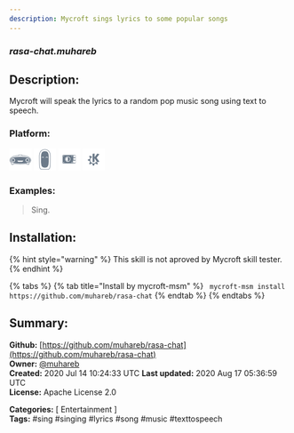 ```yaml
---
description: Mycroft sings lyrics to some popular songs
---
```


### _rasa-chat.muhareb_  
## Description:  
Mycroft will speak the lyrics to a random pop music song using text to speech.  
  
  
### Platform:  
 ![Mark I](../.gitbook/assets/mark-1-icon.png)  ![Mark II](../.gitbook/assets/mark-2-icon.png)  ![Picroft](../.gitbook/assets/picroft-icon.png)  ![plasmoid](../.gitbook/assets/kde.png)   
### Examples:  
> Sing.  
  
## Installation:  
{% hint style="warning" %}
This skill is not aproved by Mycroft skill tester.
{% endhint %}
    
{% tabs %}
{% tab title="Install by mycroft-msm" %}
``` mycroft-msm install https://github.com/muhareb/rasa-chat```
{% endtab %}
  {% endtabs %}
    
## Summary:  
**Github:** [https://github.com/muhareb/rasa-chat](https://github.com/muhareb/rasa-chat)  
**Owner:** [@muhareb](https://github.com/muhareb)  
**Created:** 2020 Jul 14 10:24:33 UTC  **Last updated:** 2020 Aug 17 05:36:59 UTC  
**License:** Apache License 2.0  
  
**Categories:** [ Entertainment ]   
**Tags:** \#sing \#singing \#lyrics \#song \#music \#texttospeech   
